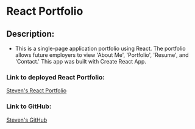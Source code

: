 # React Portfolio

## Description:
- This is a single-page application portfolio using React.  The portfolio allows future employers to view 'About Me', 'Portfolio', 'Resume', and 'Contact.' This app was built with Create React App.


### Link to deployed React Portfolio:
[Steven's React Portfolio]()

### Link to GitHub:
[Steven's GitHub](https://github.com/Qaizen/react-portfolio)